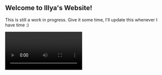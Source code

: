 ## Welcome to Illya's Website!

This is still a work in progress. Give it some time, I'll update this whenever I have time :)

<video controls autoplay width="250">

    <source src="https://shattereddisk.github.io/rickroll/rickroll.mp4"
            type="video/mp4">

    Sorry, your browser doesn't support embedded videos.
</video>
